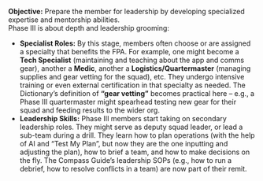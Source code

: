 **Objective:** Prepare the member for leadership by developing specialized expertise and mentorship abilities.  
Phase III is about depth and leadership grooming:  
- **Specialist Roles:** By this stage, members often choose or are assigned a specialty that benefits the FPA. For example, one might become a **Tech Specialist** (maintaining and teaching about the app and comms gear), another a **Medic**, another a **Logistics/Quartermaster** (managing supplies and gear vetting for the squad), etc. They undergo intensive training or even external certification in that specialty as needed. The Dictionary’s definition of **“gear vetting”** becomes practical here – e.g., a Phase III quartermaster might spearhead testing new gear for their squad and feeding results to the wider org.  
- **Leadership Skills:** Phase III members start taking on secondary leadership roles. They might serve as deputy squad leader, or lead a sub-team during a drill. They learn how to plan operations (with the help of AI and “Test My Plan”, but now they are the one inputting and adjusting the plan), how to brief a team, and how to make decisions on the fly. The Compass Guide’s leadership SOPs (e.g., how to run a debrief, how to resolve conflicts in a team) are now part of their remit.